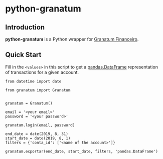 # python-granatum

## Introduction

**python-granatum** is a Python wrapper for [Granatum Financeiro](https://www.granatum.com.br/financeiro/).

## Quick Start

Fill in the `<values>` in this script to get a [pandas.DataFrame](https://pandas.pydata.org/pandas-docs/stable/reference/api/pandas.DataFrame.html) representation of transactions for a given account.

```
from datetime import date

from granatum import Granatum


granatum = Granatum()

email = '<your email>'
password = '<your password>'

granatum.login(email, password)

end_date = date(2019, 8, 31)
start_date = date(2019, 8, 1)
filters = {'conta_id': ['<name of the account>']}

granatum.exportar(end_date, start_date, filters, 'pandas.DataFrame')
```

